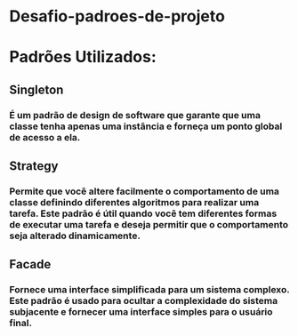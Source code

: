 # Desafio-padroes-de-projeto
# Padrões Utilizados: 
## Singleton
### É um padrão de design de software que garante que uma classe tenha apenas uma instância e forneça um ponto global de acesso a ela.
## Strategy
### Permite que você altere facilmente o comportamento de uma classe definindo diferentes algoritmos para realizar uma tarefa. Este padrão é útil quando você tem diferentes formas de executar uma tarefa e deseja permitir que o comportamento seja alterado dinamicamente.
## Facade
### Fornece uma interface simplificada para um sistema complexo. Este padrão é usado para ocultar a complexidade do sistema subjacente e fornecer uma interface simples para o usuário final.
